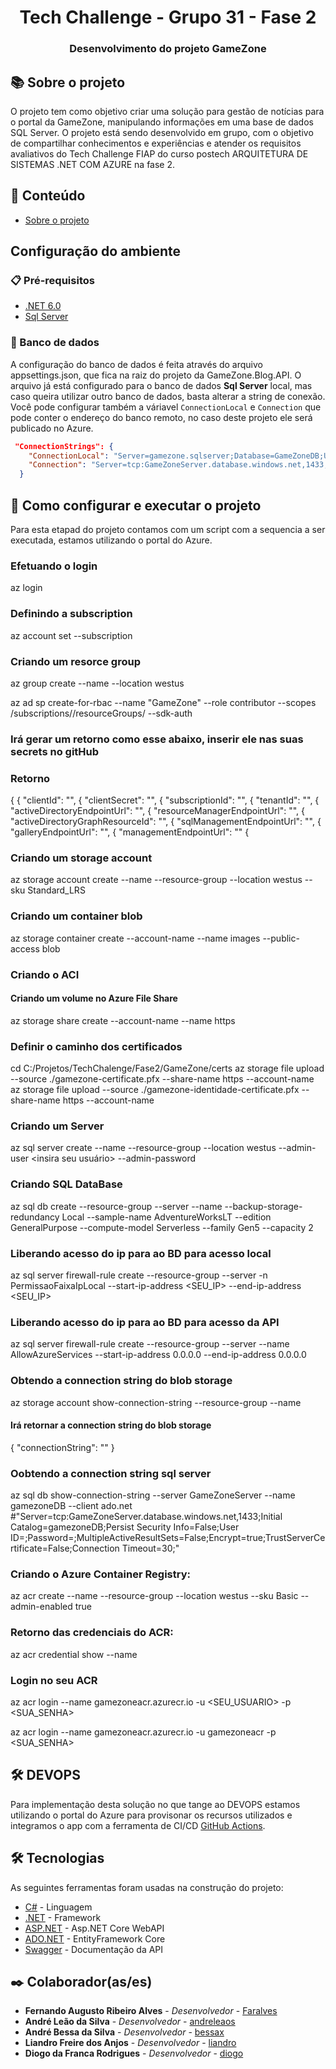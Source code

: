 # <h1 align="center"> Tech Challenge - Grupo 31 - Fase 2</h1>
<h3 align="center">Desenvolvimento do projeto GameZone</h3>

## 📚 Sobre o projeto

O projeto tem como objetivo criar uma solução para gestão de notícias para o portal da GameZone, manipulando informações em uma base de dados SQL Server.
O projeto está sendo desenvolvido em grupo, com o objetivo de compartilhar conhecimentos e experiências e atender os requisitos avaliativos do Tech Challenge FIAP do curso postech ARQUITETURA DE SISTEMAS .NET COM AZURE na fase 2.

## 📝 Conteúdo

- [Sobre o projeto](#-sobre-o-projeto)

## Configuração do ambiente

### 📋 Pré-requisitos

- [.NET 6.0](https://dotnet.microsoft.com/download/dotnet/6.0)
- [Sql Server](https://www.microsoft.com/pt-br/sql-server/sql-server-downloads)

### 🎲 Banco de dados
A configuração do banco de dados é feita através do arquivo appsettings.json, que fica na raiz do projeto da GameZone.Blog.API. 
O arquivo já está configurado para o banco de dados **Sql Server** local, mas caso queira utilizar outro banco de dados, basta alterar a string de conexão. Você pode configurar também
a váriavel `ConnectionLocal` e `Connection` que pode conter o endereço do banco remoto, no caso deste projeto ele será publicado no Azure. 

```json
 "ConnectionStrings": {
    "ConnectionLocal": "Server=gamezone.sqlserver;Database=GameZoneDB;User Id=<SEU_USUARIO>;Password=<SUA_SENHA>;MultipleActiveResultSets=true;TrustServerCertificate=true;",
    "Connection": "Server=tcp:GameZoneServer.database.windows.net,1433;Initial Catalog=gamezoneDB;Persist Security Info=False;User ID=<SEU_USUARIO>;Password=<SUA_SENHA>;MultipleActiveResultSets=False;Encrypt=true;TrustServerCertificate=False;Connection Timeout=30;"
  }
```

## 🚀 Como configurar e executar o projeto
Para esta etapad do projeto contamos com um script com a sequencia a ser executada, estamos utilizando o portal do Azure.


### Efetuando o login
az login

### Definindo a subscription
az account set --subscription <insira sua subscription>

### Criando um resorce group
az group create --name <rg-GameZone-trocar-o-nome> --location westus

az ad sp create-for-rbac --name "GameZone" --role contributor --scopes /subscriptions/<insira sua subscription>/resourceGroups/<rg-GameZone-trocar-o-nome> --sdk-auth

### Irá gerar um retorno como esse abaixo, inserir ele nas suas secrets no gitHub
### Retorno
{
{  "clientId": "",
{  "clientSecret": "",
{  "subscriptionId": "",
{  "tenantId": "",
{  "activeDirectoryEndpointUrl": "",
{  "resourceManagerEndpointUrl": "",
{  "activeDirectoryGraphResourceId": "",
{  "sqlManagementEndpointUrl": "",
{  "galleryEndpointUrl": "",
{  "managementEndpointUrl": ""
{

### Criando um storage account
az storage account create --name <gamezonetech-trocar-o-nome> --resource-group <rg-GameZone-trocar-o-nome> --location westus --sku Standard_LRS 

### Criando um container blob
az storage container create --account-name <gamezonetech-trocar-o-nome> --name images --public-access blob

### Criando o ACI
#### Criando um volume no Azure File Share
az storage share create --account-name <gamezonetech-trocar-o-nome> --name https

### Definir o caminho dos certificados
cd C:/Projetos/TechChalenge/Fase2/GameZone/certs
az storage file upload --source ./gamezone-certificate.pfx --share-name https --account-name <gamezonetech-trocar-o-nome>
az storage file upload --source ./gamezone-identidade-certificate.pfx --share-name https --account-name <gamezonetech-trocar-o-nome>


### Criando um Server
az sql server create --name <GameZoneServer-trocar-o-nome> --resource-group <rg-GameZone-trocar-o-nome> --location westus --admin-user <insira seu usuário> --admin-password <insira sua senha>

### Criando SQL DataBase
az sql db create --resource-group <rg-GameZone-trocar-o-nome> --server <GameZoneServer-trocar-o-nome> --name <gamezoneDB-trocar-o-nome> --backup-storage-redundancy Local --sample-name AdventureWorksLT --edition GeneralPurpose --compute-model Serverless --family Gen5 --capacity 2

### Liberando acesso do ip para ao BD para acesso local
az sql server firewall-rule create --resource-group <rg-GameZone-trocar-o-nome> --server <GameZoneServer-trocar-o-nome> -n PermissaoFaixaIpLocal --start-ip-address <SEU_IP> --end-ip-address <SEU_IP>

### Liberando acesso do ip para ao BD para acesso da API
az sql server firewall-rule create --resource-group <rg-GameZone-trocar-o-nome> --server <GameZoneServer-trocar-o-nome> --name AllowAzureServices --start-ip-address 0.0.0.0 --end-ip-address 0.0.0.0

### Obtendo a connection string do blob storage
az storage account show-connection-string --resource-group <rg-GameZone-trocar-o-nome> --name <gamezonetech-trocar-o-nome>

#### Irá retornar a connection string do blob storage
{
 "connectionString": ""
}

### Oobtendo a connection string sql server
az sql db show-connection-string --server GameZoneServer --name gamezoneDB --client ado.net
#"Server=tcp:GameZoneServer.database.windows.net,1433;Initial Catalog=gamezoneDB;Persist Security Info=False;User ID=<username>;Password=<password>;MultipleActiveResultSets=False;Encrypt=true;TrustServerCertificate=False;Connection Timeout=30;"

### Criando o Azure Container Registry:
az acr create --name <gamezoneacr-trocar-o-nome> --resource-group <rg-GameZone-trocar-o-nome> --location westus --sku Basic --admin-enabled true

### Retorno das credenciais do ACR:
az acr credential show --name <gamezoneacr-trocar-o-nome>

### Login no seu ACR
az acr login --name gamezoneacr.azurecr.io -u <SEU_USUARIO> -p <SUA_SENHA>

az acr login --name gamezoneacr.azurecr.io -u gamezoneacr -p <SUA_SENHA>

## 🛠 DEVOPS
Para implementação desta solução no que tange ao DEVOPS estamos utilizando o portal do Azure para provisonar os recursos utilizados e integramos o app com a ferramenta de CI/CD [GitHub Actions](https://github.com/faralves/GameZone/actions).


## 🛠 Tecnologias

As seguintes ferramentas foram usadas na construção do projeto:

- [C#](https://docs.microsoft.com/pt-br/dotnet/csharp/) - Linguagem
- [.NET](https://docs.microsoft.com/pt-br/dotnet/) - Framework
- [ASP.NET](https://dotnet.microsoft.com/en-us/apps/aspnet/apis) - Asp.NET Core WebAPI
- [ADO.NET](https://learn.microsoft.com/en-us/ef/core/) - EntityFramework Core
- [Swagger](https://swagger.io/) - Documentação da API

## ✒️ Colaborador(as/es)

- **Fernando Augusto Ribeiro Alves** - _Desenvolvedor_  - [Faralves](https://github.com/faralves)
- **André Leão da Silva** - _Desenvolvedor_ - [andreleaos](https://github.com/andreleaos)
- **André Bessa da Silva** - _Desenvolvedor_  - [bessax](https://github.com/bessax)
- **Liandro Freire dos Anjos** - _Desenvolvedor_  - [liandro](oliverliandro@gmail.com)
- **Diogo da Franca Rodrigues** - _Desenvolvedor_  - [diogo](diogo_f.rodrigues@hotmail.com)

